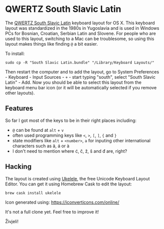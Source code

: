 QWERTZ South Slavic Latin
=========================

The [QWERTZ South Slavic Latin][SSL] keyboard layout for OS X.
This keyboard layout was standardized in the 1980s in Yugoslavia
and is used in Windows PCs for Bosnian, Croatian, Serbian Latin
and Slovene. For people who are used to this layout, switching to
a Mac can be troublesome, so using this layout makes things like
finding `@` a bit easier.

To install:

    sudo cp -R "South Slavic Latin.bundle" "/Library/Keyboard Layouts/"

Then restart the computer and to add the layout, go to
System Preferences - Keyboard - Input Sources - `+` - start typing "south",
select "South Slavic Latin" - Add. Now you should be able to select this layout
from the keyboard menu bar icon (or it will be automatically selected if you
remove other layouts).

## Features

So far I got most of the keys to be in their right places including:

 - `@` can be found at `alt` + `v`
 - often used programming keys like `<`, `>`, `[`, `]`, `{` and `}`
 - state modifiers like `alt` + `<number>`, `a` for inputing other international
   characters such as ä, á or à
 - I don't need to mention where ć, č, ž, š and đ are, right?

## Hacking

The layout is created using [Ukelele](http://scripts.sil.org/ukelele),
the free Unicode Keyboard Layout Editor. You can get it using Homebrew Cask
to edit the layout:

    brew cask install ukelele

Icon generated using: <https://iconverticons.com/online/>

It's not a full clone yet. Feel free to improve it!

Živjeli!

[SSL]: https://en.wikipedia.org/wiki/QWERTZ#South_Slavic_Latin
